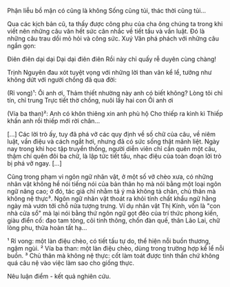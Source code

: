 Phận liễu bồ mận có cũng là không
Sống cũng tủi, thác thời cũng tủi...

Qua các kịch bản cũ, ta thấy được công phu của cha ông chúng ta trong khi viết nên những câu văn hết sức cân nhắc về tiết tấu và vần luật. Đó là những câu trau dồi mỏ hỏi và công sức. Xuý Vân phá phách với những câu ngắn gọn:

Điên điên dại dại
Dại dại điên điên
Rồi này chỉ quấy rễ duyên cùng chàng!

Trịnh Nguyên đau xót tuyệt vọng với những lời than vãn kể lể, tưởng như không dứt với người chồng đã qua đời:

(Rỉ vong)¹:
Ôi anh ơi,
Thảm thiết nhường này anh có biết không?
Lòng tôi chỉ tín, chỉ trung
Trực tiết thờ chồng, nuôi lấy hai con
Ôi anh ơi

(Vía ba than)²:
Anh có khôn thiêng xin anh phù hộ
Cho thiếp ra kình kì
Thiếp khấn anh rồi thiếp mới rời chân...

[...] Các lời trò ấy, tuy đã phá vỡ các quy định về số chữ của câu, về niêm luật, vần điệu và cách ngắt hơi, nhưng đã có sức sống thật mãnh liệt. Ngày nay trong khi học tập truyền thống, người diễn viên chỉ cần quên một câu, thậm chí quên đôi ba chữ, là lập tức tiết tấu, nhạc điệu của toàn đoạn lời trò bị phá vỡ ngay. [...]

Cũng trong phạm vi ngôn ngữ nhân vật, ở một số vở chèo xưa, có những nhân vật không hề nói tiếng nói của bản thân họ mà nói bằng một loại ngôn ngữ nâng cao; ở đó, tác giả chỉ nhằm tả ý mà không tả chân, chủ thân mà không nệ thực³. Ngôn ngữ nhân vật thoát ra khỏi tính chất khẩu ngữ hằng ngày mà vươn tới chỗ nửa tượng trưng. Ví dụ nhân vật Thị Kính, vốn là "con nhà cửa sổ" mà lại nói bằng thứ ngôn ngữ gọt đẽo của trí thức phong kiến, giàu điển cố: đạo tam tòng, cõi tinh thông, chốn đàn quế, thân Lão Lai, chữ lòng phu, thửa hoàn tất hạ...

¹ Rỉ vong: một làn điệu chèo, có tiết tấu tự do, thể hiện nỗi buồn thương, ngậm ngùi.
² Vía ba than: một làn điệu chèo, dùng trong trường hợp kể lể nỗi buồn.
³ Chủ thân mà không nệ thực: cốt làm toát được tinh thần chứ không quá câu nệ vào việc làm sao cho giống thực.

Nêu luận điểm - kết quả nghiên cứu.